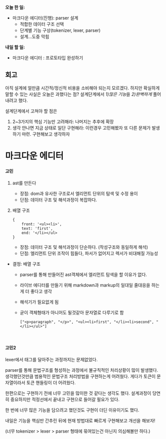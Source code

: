 **오늘 한 일:**

* 마크다운 에디터(진행): parser 설계
  * 적합한 데이터 구조 선택
  * 단계별 기능 구상(tokenizer, lexer, parser)
  * 설계...도중 막힘



**내일 할 일:**

* 마크다운 에디터 : 프로토타입 완성하기



## 회고

아직 설계에 얼만큼 시간적/정신적 비용을 소비해야 되는지 모르겠다. 하지만 확실하게 말할 수 있는 사실은 오늘은 과했다는 점? 설계단계에서 *1)많은 기능*을 *2)완벽하게* 풀어내려고 했다.

설계단계에서 고쳐야 할 점은

1. 2~3가지의 핵심 기능만 고려해라: 나머지는 추후에 확장
2. 생각 안나면 지금 상태로 일단 구현해라: 이런경우 고민해봤자 또 다른 문제가 발생하기 마련. 구현해보고 생각하자



# 마크다운 에디터

#### 고민

1. ast를 만든다

   - 장점: dom과 유사한 구조로서 엘리먼트 단위의 탐색 및 수정 용이
   - 단점: 데이터 구조 및 해석과정이 복잡하다.

2. 배열 구조

   ```
   {
       front: '<ul><li>',
       text: 'first',
       end: '</li></ul>
   }
   ```

   - 장점: 데이터 구조 및 해석과정이 단순하다. (작성구조와 동일하게 해석)
   - 단점: 엘리먼트 단위 조작이 힘들다, 파서가 없어지고 렉서가 비대해질 가능성

- 결정: 배열 구조

  - parser를 통해 만들어진 ast객체에서 엘리먼트 탐색을 할 이유가 없다.

  - 라이브 에디터를 만들기 위해 markdown과 markup의 일대일 줄대응을 하는게 더 좋다고 생각

  - 해석기가 필요없게 됨

  - 굳이 객체형태가 아니어도 될것같아 문자열로 다루기로 함

    ```
    ["<p>paragraph", "</p>", "<ul><li>first", "</li><li>second", "</li></ul>"]
    ```

    ​

#### 고민2

lexer에서 태그를 달아주는 과정까지는 문제없었다.

parser를 통해 문법구조를 형성하는 과정에서 불규칙적인 처리상황이 많이 발생했다. 생각했던것만큼 범용적인 문법구조 처리방법을 구현하는게 어려웠다. 게다가 토큰이 문자열이라서 토큰 핸들링이 더 어려웠다.

한편으로는 구현하기 전에 너무 고민을 많이한 것 같다는 생각도 했다. 설계과정이 당연히 중요하지만 적정선에서 끝내고 구현으로 들어갈 필요가 있다.

한 번에 너무 많은 기능을 담으려고 했던것도 구현이 더딘 이유이기도 했다.

내일은 기능을 핵심만 간추린 뒤에 현재 방법대로 빠르게 구현해보고 개선을 해보자!

(너무 tokenizer > lexer > parser 형태에 묶여있는건 아닌지 의심해볼만 하다.)